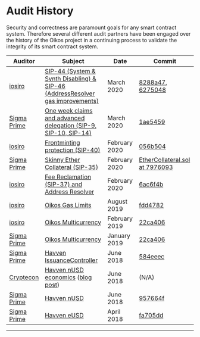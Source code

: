 # Audit History

Security and correctness are paramount goals for any smart contract
system. Therefore several different audit partners have been engaged
over the history of the Oikos project in a continuing process to
validate the integrity of its smart contract system.

| Auditor                               | Subject                                                                                                                                                                      | Date          | Commit                                                                                                                                                                                                   |
| ------------------------------------- | ---------------------------------------------------------------------------------------------------------------------------------------------------------------------------- | ------------- | -------------------------------------------------------------------------------------------------------------------------------------------------------------------------------------------------------- |
| [iosiro](https://www.iosiro.com/)     | [SIP-44 (System & Synth Disabling) & SIP-46 (AddressResolver gas improvements)](https://iosiro.com/audits/oikos-sip-44-and-sip-46-smart-contract-audit)                  | March 2020    | [8288a47](https://github.com/Synthetixio/oikos/commit/8288a4773d54b5f91ef524003dae14551a73f4ff), [6275048](https://github.com/Synthetixio/oikos/commit/62750484b104f8e9378eb947f552d545c79749c5) |
| [Sigma Prime](https://sigmaprime.io/) | [One week claims and advanced delegation (SIP-9, SIP-10, SIP-14)](https://github.com/sigp/public-audits/blob/master/oikos/delegates/review.pdf)                          | March 2020    | [1ae5459](https://github.com/Synthetixio/oikos/commit/1ae5459c49724ff252c2b9be269e061b47c2f41d)                                                                                                      |
| [iosiro](https://www.iosiro.com/)     | [Frontminting protection (SIP-40)](https://iosiro.com/audits/oikos-pr-435-smart-contract-audit)                                                                          | February 2020 | [056b504](https://github.com/Synthetixio/oikos/tree/056b504c11e530d725ad9349cf6b700f3a135468)                                                                                                        |
| [Sigma Prime](https://sigmaprime.io/) | [Skinny Ether Collateral (SIP-35)](https://www.oikos.cash/uploads/sigp_ether_collateral_audit_report.pdf)                                                                  | February 2020 | [EtherCollateral.sol at 7976093](https://github.com/Synthetixio/oikos/blob/79760933719b1222a83f1978a4b94e4e673bc2a6/contracts/EtherCollateral.sol)                                                   |
| [iosiro](https://www.iosiro.com/)     | [Fee Reclamation (SIP-37) and Address Resolver](https://www.iosiro.com/audits/oikos-SIP37-smart-contract-audit)                                                          | February 2020 | [6ac6f4b](https://github.com/Synthetixio/oikos/tree/6ac6f4b642e6f06e7531d9fcdfd655ad27acda9e)                                                                                                        |
| [iosiro](https://www.iosiro.com/)     | [Oikos Gas Limits](https://www.iosiro.com/audits/oikos-phase-2-smart-contract-audit)                                                                                 | August 2019   | [fdd4782](https://github.com/Synthetixio/oikos/tree/fdd4782ebebd7b4892c8a68000f76708d5d1aa7b)                                                                                                        |
| [iosiro](https://www.iosiro.com/)     | [Oikos Multicurrency](https://www.iosiro.com/audits/oikos-phase-1-smart-contract-audit)                                                                              | February 2019 | [22ca406](https://github.com/Synthetixio/oikos/tree/22ca4064ed1f295675d2d8d2c6e21c9e52825dab)                                                                                                        |
| [Sigma Prime](https://sigmaprime.io/) | [Oikos Multicurrency](https://www.oikos.cash/uploads/sigma-prime-oikos-audit-report_2_0.pdf)                                                                       | January 2019  | [22ca406](https://github.com/Synthetixio/oikos/tree/22ca4064ed1f295675d2d8d2c6e21c9e52825dab)                                                                                                        |
| [Sigma Prime](https://sigmaprime.io/) | [Havven IssuanceController](https://github.com/sigp/public-audits/blob/master/havven-2018-06-18/review.pdf)                                                                  | June 2018     | [584eeec](https://github.com/Synthetixio/oikos/blob/584eeec404af5166dca125f904ee4a8a7c9c3b8c/contracts/IssuanceController.sol)                                                                       |
| [Cryptecon](https://cryptecon.org/)   | [Havven nUSD economics](https://old.havven.io/uploads/havven_cryptecon_report_may_2018.pdf) ([blog post](https://blog.oikos.cash/havven-validated-by-cryptecon-analysis/)) | June 2018     | (N/A)                                                                                                                                                                                                    |
| [Sigma Prime](https://sigmaprime.io/) | [Havven nUSD](https://github.com/sigp/public-audits/blob/master/havven-2018-06-06/havven-review.pdf)                                                                         | June 2018     | [957664f](https://github.com/Synthetixio/oikos/tree/957664f)                                                                                                                                         |
| [Sigma Prime](https://sigmaprime.io/) | [Havven eUSD](https://github.com/sigp/public-audits/tree/master/havven-2018-04-05/README.md)                                                                                 | April 2018    | [fa705dd](https://github.com/Synthetixio/oikos/tree/fa705dd)                                                                                                                                         |

---
